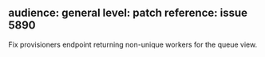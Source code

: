 audience: general
level: patch
reference: issue 5890
---

Fix provisioners endpoint returning non-unique workers for the queue view.
